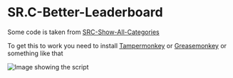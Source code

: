 # SR.C-Better-Leaderboard

Some code is taken from [SRC-Show-All-Categories](https://github.com/OceanBagel/SRC-Show-All-Categories)

To get this to work you need to install [Tampermonkey](https://chrome.google.com/webstore/detail/tampermonkey/dhdgffkkebhmkfjojejmpbldmpobfkfo?hl=en) or [Greasemonkey](https://addons.mozilla.org/en-US/firefox/addon/greasemonkey) or something like that

![Image showing the script](https://media.discordapp.net/attachments/847776479030935567/912902007013130240/unknown.png)
